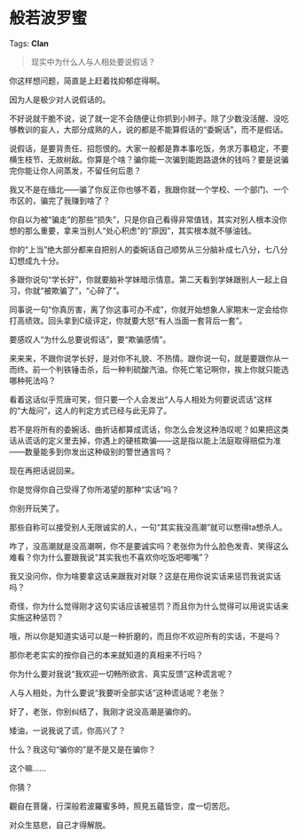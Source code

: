 # 般若波罗蜜

Tags: **Clan**

> 现实中为什么人与人相处要说假话？



你这样想问题，简直是上赶着找抑郁症得啊。

因为人是极少对人说假话的。

不好说就干脆不说，说了就一定不会随便让你抓到小辫子。除了少数没活醒、没吃够教训的妄人，大部分成熟的人，说的都是不能算假话的“委婉话”，而不是假话。

说假话，是要背责任、招怨恨的。大家一般都是靠本事吃饭，务求万事稳定，不要横生枝节、无故树敌。你算是个啥？骗你能一次骗到能跑路退休的钱吗？要是说骗完你能让你人间蒸发，不留任何后患？

我又不是在缅北——骗了你反正你也够不着，我跟你就一个学校、一个部门、一个市区的，骗完了我赚到啥了？

你自以为被“骗走”的那些“损失”，只是你自己看得非常值钱，其实对别人根本没你想的那么重要，拿来当别人“处心积虑”的“原因”，其实根本就不够油钱。

你的“上当”绝大部分都来自把别人的委婉话自己顺势从三分脑补成七八分，七八分幻想成九十分。

多跟你说句“学长好”，你就要脑补学妹暗示情意。第二天看到学妹跟别人一起上自习，你就“被欺骗了”，“心碎了”。

同事说一句“你真厉害，离了你这事可办不成”，你就开始想象人家期末一定会给你打高绩效。回头拿到C级评定，你就要大怒“有人当面一套背后一套”。

要感叹人“为什么总要说假话”，要“欺骗感情”。

来来来，不跟你说学长好，是对你不礼貌、不热情。跟你说一句，就是要跟你从一而终。前一个判铁锤击杀，后一种判硫酸汽油。你死亡笔记啊你，挨上你就只能选哪种死法吗？

看着这话似乎荒唐可笑，但只要一个人会发出“人与人相处为何要说谎话”这样的“大哉问”，这人的判定方式已经与此无异了。

若不是将所有的委婉话、曲折话都算成谎话，你怎么会发这种浩叹呢？如果把这类话从谎话的定义里去掉，你遇上的硬核欺骗——这是指以能上法庭取得赔偿为准——数量能多到你发出这种级别的警世通言吗？

现在再把话说回来。

你是觉得你自己受得了你所渴望的那种“实话”吗？

你别开玩笑了。

那些自称可以接受别人无限诚实的人，一句“其实我没高潮”就可以憋得ta想杀人。

咋了，没高潮就是没高潮啊，你不是要诚实吗？老张你为什么脸色发青、笑得这么难看？你为什么要跟我说“其实我也不喜欢你吃饭吧唧嘴”？

我又没问你，你为啥要拿这话来跟我对对联？这是在用你说实话来惩罚我说实话吗？

奇怪，你为什么觉得刚才这句实话应该被惩罚？而且你为什么觉得可以用说实话来实施这种惩罚？

哦，所以你是知道实话可以是一种折磨的，而且你不欢迎所有的实话，不是吗？

那你老老实实的按你自己的本来就知道的真相来不行吗？

你为什么要对我说“我欢迎一切畅所欲言、真实反馈”这种谎言呢？

人与人相处，为什么要说“我要听全部实话”这种谎话呢？老张？

  


好了，老张，你别纠结了，我刚才说没高潮是骗你的。

矮油，一说我说了谎，你高兴了？

什么？我这句“骗你的”是不是又是在骗你？

这个嘛……

你猜？

  


觀自在菩薩，行深般若波羅蜜多時，照見五蘊皆空，度一切苦厄。

对众生慈悲，自己才得解脱。



